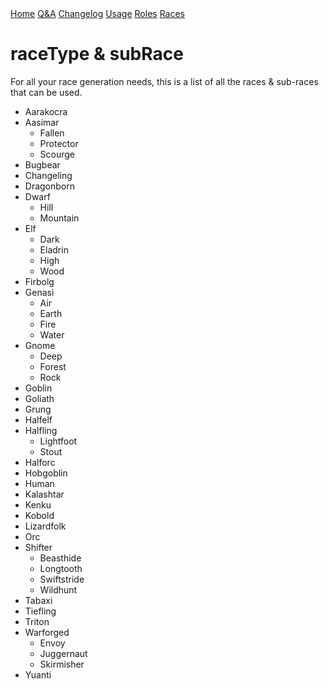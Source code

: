 <title>Race Types</title>
<link rel="stylesheet" type="text/css" href="style.css">
<div class="topnav">
		<a href="./index.html">Home</a>
		<a href="./qa.html">Q&A</a>
		<a href="./changelog.html">Changelog</a>
		<a href="./usage.html">Usage</a>
		<a href="./roleTypes.html">Roles</a>
		<a href="./raceTypes.html">Races</a>
</div>

# **raceType & subRace**
For all your race generation needs, this is a list of all the races & sub-races that can be used.
- Aarakocra
- Aasimar
	- Fallen
	- Protector
	- Scourge
- Bugbear
- Changeling
- Dragonborn
- Dwarf
	- Hill
	- Mountain
- Elf
	- Dark
	- Eladrin
	- High
	- Wood
- Firbolg
- Genasi
	- Air
	- Earth
	- Fire
	- Water
- Gnome
	- Deep
	- Forest
	- Rock
- Goblin
- Goliath
- Grung
- Halfelf
- Halfling
	- Lightfoot
	- Stout
- Halforc
- Hobgoblin
- Human
- Kalashtar
- Kenku
- Kobold
- Lizardfolk
- Orc
- Shifter
	- Beasthide
	- Longtooth
	- Swiftstride
	- Wildhunt
- Tabaxi
- Tiefling
- Triton
- Warforged
	- Envoy
	- Juggernaut
	- Skirmisher
- Yuanti
